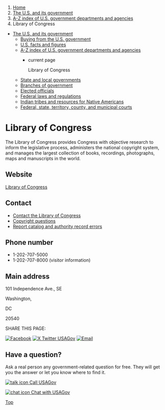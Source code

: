 1. [Home](/)
2. [The U.S. and its government](/about-the-us)
3. [A-Z index of U.S. government departments and agencies](/agency-index)
4. Library of Congress

* [The U.S. and its government](/about-the-us)
  + [Buying from the U.S. government](/buy-from-government)
  + [U.S. facts and figures](/facts-figures)
  + [A-Z index of U.S. government departments and agencies](/agency-index)
    - current page

      Library of Congress
  + [State and local governments](/state-local-governments)
  + [Branches of government](/branches-of-government)
  + [Elected officials](/elected-officials)
  + [Federal laws and regulations](/laws-and-regulations)
  + [Indian tribes and resources for Native Americans](/tribes)
  + [Federal, state, territory, county, and municipal courts](/courts)

Library of Congress
===================

The Library of Congress provides Congress with objective research to inform the legislative process, administers the national copyright system, and manages the largest collection of books, recordings, photographs, maps and manuscripts in the world.

Website
-------

[Library of Congress](https://www.loc.gov/)

Contact
-------

* [Contact the Library of Congress](https://www.loc.gov/contact/)
* [Copyright questions](https://www.copyright.gov/help/)
* [Report catalog and authority record errors](https://www.loc.gov/contact/catalog-record-error-report/)

Phone number
------------

* 1-202-707-5000
* 1-202-707-8000 (visitor information)

Main address
------------

101 Independence Ave., SE
  

Washington,

DC

20540

SHARE THIS PAGE:

[![Facebook](/themes/custom/usagov/images/social-media-icons/Facebook_Icon.svg)](https://www.facebook.com/sharer/sharer.php?u=https://www.usa.gov/agencies/library-of-congress&v=3)
[![X Twitter USAGov](/themes/custom/usagov/images/social-media-icons/X_Twitter_Icon.svg?version=2)](https://twitter.com/intent/tweet?source=webclient&text=https://www.usa.gov/agencies/library-of-congress)
[![Email](/themes/custom/usagov/images/social-media-icons/Email_Icon.svg?version=2)](mailto:?subject=https://www.usa.gov/agencies/library-of-congress)

Have a question?
----------------

Ask a real person any government-related question for free. They will get you the answer or let you know where to find it.

[![talk icon](/themes/custom/usagov/images/ICONS_talk.png)
Call USAGov](/phone)

[![chat icon](/themes/custom/usagov/images/ICONS_chat.png)
Chat with USAGov](/chat)

[Top](#main-content)